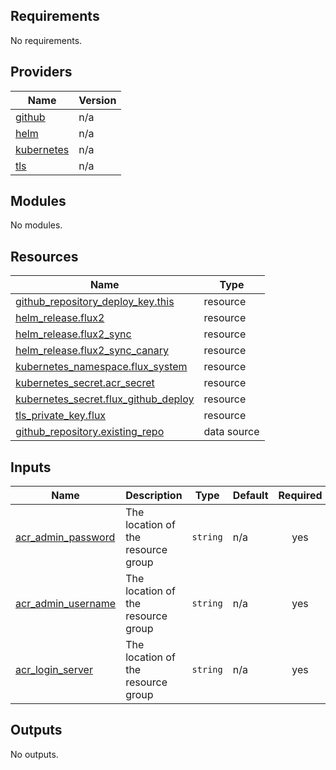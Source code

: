 <!-- BEGIN_TF_DOCS -->
## Requirements

No requirements.

## Providers

| Name | Version |
|------|---------|
| <a name="provider_github"></a> [github](#provider\_github) | n/a |
| <a name="provider_helm"></a> [helm](#provider\_helm) | n/a |
| <a name="provider_kubernetes"></a> [kubernetes](#provider\_kubernetes) | n/a |
| <a name="provider_tls"></a> [tls](#provider\_tls) | n/a |

## Modules

No modules.

## Resources

| Name | Type |
|------|------|
| [github_repository_deploy_key.this](https://registry.terraform.io/providers/hashicorp/github/latest/docs/resources/repository_deploy_key) | resource |
| [helm_release.flux2](https://registry.terraform.io/providers/hashicorp/helm/latest/docs/resources/release) | resource |
| [helm_release.flux2_sync](https://registry.terraform.io/providers/hashicorp/helm/latest/docs/resources/release) | resource |
| [helm_release.flux2_sync_canary](https://registry.terraform.io/providers/hashicorp/helm/latest/docs/resources/release) | resource |
| [kubernetes_namespace.flux_system](https://registry.terraform.io/providers/hashicorp/kubernetes/latest/docs/resources/namespace) | resource |
| [kubernetes_secret.acr_secret](https://registry.terraform.io/providers/hashicorp/kubernetes/latest/docs/resources/secret) | resource |
| [kubernetes_secret.flux_github_deploy](https://registry.terraform.io/providers/hashicorp/kubernetes/latest/docs/resources/secret) | resource |
| [tls_private_key.flux](https://registry.terraform.io/providers/hashicorp/tls/latest/docs/resources/private_key) | resource |
| [github_repository.existing_repo](https://registry.terraform.io/providers/hashicorp/github/latest/docs/data-sources/repository) | data source |

## Inputs

| Name | Description | Type | Default | Required |
|------|-------------|------|---------|:--------:|
| <a name="input_acr_admin_password"></a> [acr\_admin\_password](#input\_acr\_admin\_password) | The location of the resource group | `string` | n/a | yes |
| <a name="input_acr_admin_username"></a> [acr\_admin\_username](#input\_acr\_admin\_username) | The location of the resource group | `string` | n/a | yes |
| <a name="input_acr_login_server"></a> [acr\_login\_server](#input\_acr\_login\_server) | The location of the resource group | `string` | n/a | yes |

## Outputs

No outputs.
<!-- END_TF_DOCS -->